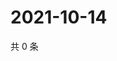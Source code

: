 # 2021-10-14

共 0 条

<!-- BEGIN WEIBO -->
<!-- 最后更新时间 Thu Oct 14 2021 13:12:21 GMT+0800 (China Standard Time) -->

<!-- END WEIBO -->
